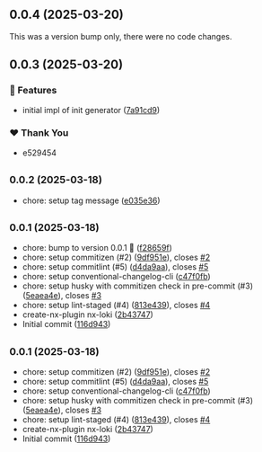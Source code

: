## 0.0.4 (2025-03-20)

This was a version bump only, there were no code changes.

## 0.0.3 (2025-03-20)

### 🚀 Features

- initial impl of init generator ([7a91cd9](https://github.com/muhammedgaygisiz/nx-loki/commit/7a91cd9))

### ❤️ Thank You

- e529454

## <small>0.0.2 (2025-03-18)</small>

- chore: setup tag message ([e035e36](https://github.com/muhammedgaygisiz/nx-loki/commit/e035e36))

## <small>0.0.1 (2025-03-18)</small>

- chore: bump to version 0.0.1 :rocket: ([f28659f](https://github.com/muhammedgaygisiz/nx-loki/commit/f28659f))
- chore: setup commitizen (#2) ([9df951e](https://github.com/muhammedgaygisiz/nx-loki/commit/9df951e)), closes [#2](https://github.com/muhammedgaygisiz/nx-loki/issues/2)
- chore: setup commitlint (#5) ([d4da9aa](https://github.com/muhammedgaygisiz/nx-loki/commit/d4da9aa)), closes [#5](https://github.com/muhammedgaygisiz/nx-loki/issues/5)
- chore: setup conventional-changelog-cli ([c47f0fb](https://github.com/muhammedgaygisiz/nx-loki/commit/c47f0fb))
- chore: setup husky with commitizen check in pre-commit (#3) ([5eaea4e](https://github.com/muhammedgaygisiz/nx-loki/commit/5eaea4e)), closes [#3](https://github.com/muhammedgaygisiz/nx-loki/issues/3)
- chore: setup lint-staged (#4) ([813e439](https://github.com/muhammedgaygisiz/nx-loki/commit/813e439)), closes [#4](https://github.com/muhammedgaygisiz/nx-loki/issues/4)
- create-nx-plugin nx-loki ([2b43747](https://github.com/muhammedgaygisiz/nx-loki/commit/2b43747))
- Initial commit ([116d943](https://github.com/muhammedgaygisiz/nx-loki/commit/116d943))

## <small>0.0.1 (2025-03-18)</small>

- chore: setup commitizen (#2) ([9df951e](https://github.com/muhammedgaygisiz/nx-loki/commit/9df951e)), closes [#2](https://github.com/muhammedgaygisiz/nx-loki/issues/2)
- chore: setup commitlint (#5) ([d4da9aa](https://github.com/muhammedgaygisiz/nx-loki/commit/d4da9aa)), closes [#5](https://github.com/muhammedgaygisiz/nx-loki/issues/5)
- chore: setup conventional-changelog-cli ([c47f0fb](https://github.com/muhammedgaygisiz/nx-loki/commit/c47f0fb))
- chore: setup husky with commitizen check in pre-commit (#3) ([5eaea4e](https://github.com/muhammedgaygisiz/nx-loki/commit/5eaea4e)), closes [#3](https://github.com/muhammedgaygisiz/nx-loki/issues/3)
- chore: setup lint-staged (#4) ([813e439](https://github.com/muhammedgaygisiz/nx-loki/commit/813e439)), closes [#4](https://github.com/muhammedgaygisiz/nx-loki/issues/4)
- create-nx-plugin nx-loki ([2b43747](https://github.com/muhammedgaygisiz/nx-loki/commit/2b43747))
- Initial commit ([116d943](https://github.com/muhammedgaygisiz/nx-loki/commit/116d943))
